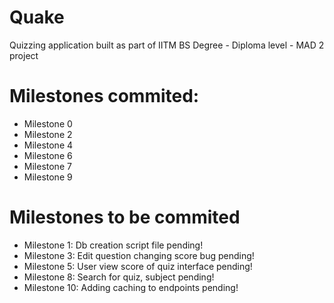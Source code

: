 # Quake
Quizzing application built as part of IITM BS Degree - Diploma level - MAD 2 project

# Milestones commited:
- Milestone 0
- Milestone 2
- Milestone 4
- Milestone 6
- Milestone 7
- Milestone 9

# Milestones to be commited
- Milestone 1: Db creation script file pending!
- Milestone 3: Edit question changing score bug pending!
- Milestone 5: User view score of quiz interface pending!
- Milestone 8: Search for quiz, subject pending!
- Milestone 10: Adding caching to endpoints pending!